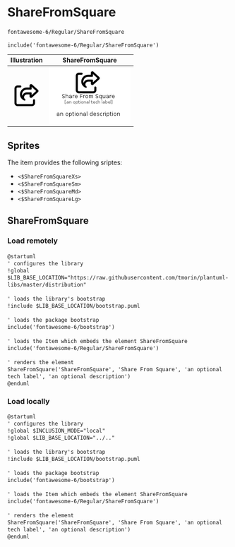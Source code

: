 # ShareFromSquare


```text
fontawesome-6/Regular/ShareFromSquare
```

```text
include('fontawesome-6/Regular/ShareFromSquare')
```



| Illustration | ShareFromSquare |
| :---: | :---: |
| ![illustration for Illustration](../../fontawesome-6/Regular/ShareFromSquare.png) | ![illustration for ShareFromSquare](../../fontawesome-6/Regular/ShareFromSquare.Local.png) |



## Sprites
The item provides the following sriptes:

- `<$ShareFromSquareXs>`
- `<$ShareFromSquareSm>`
- `<$ShareFromSquareMd>`
- `<$ShareFromSquareLg>`





## ShareFromSquare

### Load remotely
```plantuml
@startuml
' configures the library
!global $LIB_BASE_LOCATION="https://raw.githubusercontent.com/tmorin/plantuml-libs/master/distribution"

' loads the library's bootstrap
!include $LIB_BASE_LOCATION/bootstrap.puml

' loads the package bootstrap
include('fontawesome-6/bootstrap')

' loads the Item which embeds the element ShareFromSquare
include('fontawesome-6/Regular/ShareFromSquare')

' renders the element
ShareFromSquare('ShareFromSquare', 'Share From Square', 'an optional tech label', 'an optional description')
@enduml
```

### Load locally
```plantuml
@startuml
' configures the library
!global $INCLUSION_MODE="local"
!global $LIB_BASE_LOCATION="../.."

' loads the library's bootstrap
!include $LIB_BASE_LOCATION/bootstrap.puml

' loads the package bootstrap
include('fontawesome-6/bootstrap')

' loads the Item which embeds the element ShareFromSquare
include('fontawesome-6/Regular/ShareFromSquare')

' renders the element
ShareFromSquare('ShareFromSquare', 'Share From Square', 'an optional tech label', 'an optional description')
@enduml
```

